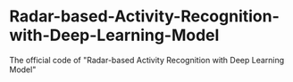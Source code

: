 # Radar-based-Activity-Recognition-with-Deep-Learning-Model
The official code of "Radar-based Activity Recognition with Deep Learning Model"
